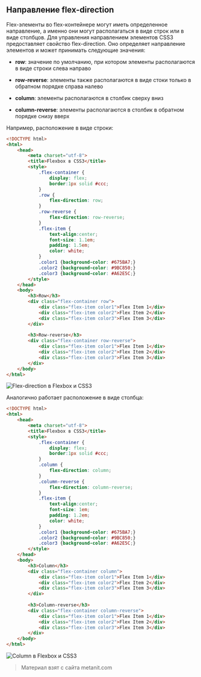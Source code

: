## Направление flex-direction

Flex-элементы во flex-контейнере могут иметь определенное направление, а именно они могут располагаться в виде строк или в виде столбцов. Для управления направлением элементов CSS3 предоставляет свойство flex-direction. Оно определяет направление элементов и может принимать следующие значения:

- **row**: значение по умолчанию, при котором элементы располагаются в виде строки слева направо

- **row-reverse**: элементы также располагаются в виде стоки только в обратном порядке справа налево

- **column**: элементы располагаются в столбик сверху вниз

- **column-reverse**: элементы располагаются в столбик в обратном порядке снизу вверх

Например, расположение в виде строки:

```html
<!DOCTYPE html>
<html>
    <head>
        <meta charset="utf-8">
        <title>Flexbox в CSS3</title>
        <style>
            .flex-container {
                display: flex;
                border:1px solid #ccc;
            }
            .row {
                flex-direction: row;
            }
            .row-reverse {
                flex-direction: row-reverse;
            }
            .flex-item {
                text-align:center;
                font-size: 1.1em;
                padding: 1.5em;
                color: white;
            }
            .color1 {background-color: #675BA7;}
            .color2 {background-color: #9BC850;}
            .color3 {background-color: #A62E5C;}
        </style>
    </head>
    <body>
        <h3>Row</h3>
        <div class="flex-container row">
            <div class="flex-item color1">Flex Item 1</div>
            <div class="flex-item color2">Flex Item 2</div>
            <div class="flex-item color3">Flex Item 3</div>
        </div>
        
        <h3>Row-reverse</h3>
        <div class="flex-container row-reverse">
            <div class="flex-item color1">Flex Item 1</div>
            <div class="flex-item color2">Flex Item 2</div>
            <div class="flex-item color3">Flex Item 3</div>
        </div>
    </body>
</html>
```

![Flex-direction в Flexbox и CSS3](https://metanit.com/web/html5/pics/flexbox3.png)

Аналогично работает расположение в виде столбца:

```html
<!DOCTYPE html>
<html>
    <head>
        <meta charset="utf-8">
        <title>Flexbox в CSS3</title>
        <style>
            .flex-container {
                display: flex;
                border:1px solid #ccc;
            }
            .column {
                flex-direction: column;
            }
            .column-reverse {
                flex-direction: column-reverse;
            }
            .flex-item {
                text-align:center;
                font-size: 1em;
                padding: 1.2em;
                color: white;
            }
            .color1 {background-color: #675BA7;}
            .color2 {background-color: #9BC850;}
            .color3 {background-color: #A62E5C;}
        </style>
    </head>
    <body>
        <h3>Column</h3>
        <div class="flex-container column">
            <div class="flex-item color1">Flex Item 1</div>
            <div class="flex-item color2">Flex Item 2</div>
            <div class="flex-item color3">Flex Item 3</div>
        </div>
        
        <h3>Column-reverse</h3>
        <div class="flex-container column-reverse">
            <div class="flex-item color1">Flex Item 1</div>
            <div class="flex-item color2">Flex Item 2</div>
            <div class="flex-item color3">Flex Item 3</div>
        </div>
    </body>
</html>
```

![Column в Flexbox и CSS3](https://metanit.com/web/html5/pics/flexbox4.png)


> Материал взят с сайта metanit.com
